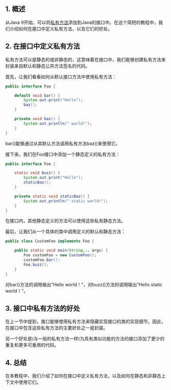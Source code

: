 ## 1. 概述

从Java 9开始，可以将[私有方法](https://openjdk.java.net/jeps/213)添加到Java的接口中。在这个简短的教程中，我们介绍如何在接口中定义私有方法，以及它们的好处。

## 2. 在接口中定义私有方法

私有方法可以是静态的或非静态的，这意味着在接口中，我们能够创建私有方法来封装来自默认和静态公共方法签名的代码。

首先，让我们看看如何从默认接口方法中使用私有方法：

```java
public interface Foo {

    default void bar() {
        System.out.print("Hello");
        baz();
    }

    private void baz() {
        System.out.println(" world!");
    }
}
```

bar()能够通过从其默认方法调用私有方法baz()来使用它。

接下来，我们在Foo接口中添加一个静态定义的私有方法：

```java
public interface Foo {

    static void buzz() {
        System.out.print("Hello");
        staticBaz();
    }

    private static void staticBaz() {
        System.out.println(" static world!");
    }
}
```

在接口内，其他静态定义的方法可以使用这些私有静态方法。

最后，让我们从一个具体的类中调用定义的默认和静态方法：

```java
public class CustomFoo implements Foo {

    public static void main(String... args) {
        Foo customFoo = new CustomFoo();
        customFoo.bar();
        Foo.buzz();
    }
}
```

对bar()方法的调用输出“Hello world！”，对buzz()方法的调用输出“Hello static world！”。

## 3. 接口中私有方法的好处

在上一节中提到，接口能够使用私有方法来隐藏实现接口的类的实现细节。因此，在接口中包含这些私有方法的主要好处之一是封装。

另一个好处是(与一般的私有方法一样)为具有类似功能的方法的接口添加了更少的重复和更多可重用的代码。

## 4. 总结

在本教程中，我们介绍了如何在接口中定义私有方法，以及如何在静态和非静态上下文中使用它们。